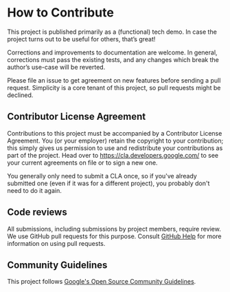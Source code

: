 # How to Contribute

This project is published primarily as a (functional) tech demo. In case the
project turns out to be useful for others, that’s great!

Corrections and improvements to documentation are welcome. In general,
corrections must pass the existing tests, and any changes which break the
author’s use-case will be reverted.

Please file an issue to get agreement on new features before sending a pull
request. Simplicity is a core tenant of this project, so pull requests might be
declined.

## Contributor License Agreement

Contributions to this project must be accompanied by a Contributor License
Agreement. You (or your employer) retain the copyright to your contribution;
this simply gives us permission to use and redistribute your contributions as
part of the project. Head over to <https://cla.developers.google.com/> to see
your current agreements on file or to sign a new one.

You generally only need to submit a CLA once, so if you've already submitted one
(even if it was for a different project), you probably don't need to do it
again.

## Code reviews

All submissions, including submissions by project members, require review. We
use GitHub pull requests for this purpose. Consult
[GitHub Help](https://help.github.com/articles/about-pull-requests/) for more
information on using pull requests.

## Community Guidelines

This project follows [Google's Open Source Community
Guidelines](https://opensource.google.com/conduct/).
